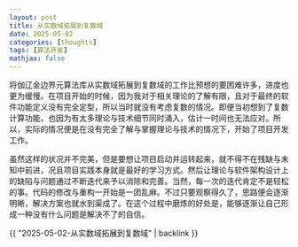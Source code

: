 ```yaml
---
layout: post
title: 从实数域拓展到复数域
date: 2025-05-02
categories: [thoughts]
tags: [算法开发]
mathjax: false
---
```


将伽辽金边界元算法库从实数域拓展到复数域的工作比预想的要困难许多，进度也更为缓慢。在项目开始的时候，因为我对于相关理论的了解有限，且对于最终的软件功能定义没有完全定型，所以当时就没有考虑复数的情况。即便当初想到了复数计算功能，也因为有太多理论与技术细节同时涌入，估计一时间也无法应对。所以，实际的情况便是在没有完全了解与掌握理论与技术的情况下，开始了项目开发工作。

虽然这样的状况并不完美，但是要想让项目启动并运转起来，就不得不在残缺与未知中前进，况且项目实践本身就是最好的学习方式。然后让理论与软件架构设计上的缺陷与问题通过不断迭代来予以消除和完善。当然，每一次的迭代肯定不是轻松的事。代码的修改与重构一开始是一团乱麻。不过只要观察得久了，思路便会逐渐明晰，解决方案也就水到渠成了。在这个过程中磨炼的好处是，能够逐渐让自己形成一种没有什么问题是解决不了的自信。

{{ "2025-05-02-从实数域拓展到复数域" | backlink }}
